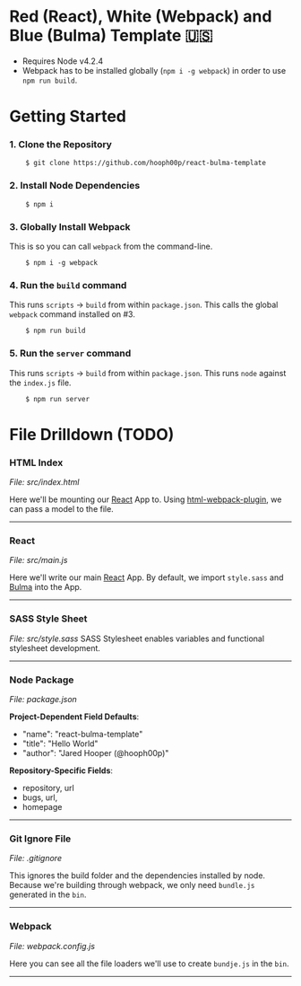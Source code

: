 Red (React), White (Webpack) and Blue (Bulma) Template :us:
========================

- Requires Node v4.2.4
- Webpack has to be installed globally (`npm i -g webpack`) in order to use `npm run build`.

Getting Started
===============

### 1. Clone the Repository
```
    $ git clone https://github.com/hooph00p/react-bulma-template
```

### 2. Install Node Dependencies
```
    $ npm i
```

### 3. Globally Install Webpack
This is so you can call `webpack` from the command-line.
```
    $ npm i -g webpack
```

### 4. Run the `build` command

This runs `scripts` -> `build` from within `package.json`. This calls the global `webpack` command installed on #3.

```
    $ npm run build
```

### 5. Run the `server` command

This runs `scripts` -> `build` from within `package.json`. This runs `node` against the `index.js` file.

```
    $ npm run server
```

File Drilldown (TODO)
=====================

### HTML Index
*File: src/index.html*

Here we'll be mounting our [React]() App to. Using [html-webpack-plugin](), we can pass a model to the file.

---

### React
*File: src/main.js*

Here we'll write our main [React]() App. By default, we import `style.sass` and [Bulma]() into the App.

---

### SASS Style Sheet
*File: src/style.sass*
SASS Stylesheet enables variables and functional stylesheet development.

---

### Node Package
*File: package.json*

**Project-Dependent Field Defaults**:

- "name": "react-bulma-template"
- "title": "Hello World"
- "author": "Jared Hooper (@hooph00p)"


**Repository-Specific Fields**:
- repository, url
- bugs, url,
- homepage 

---

### Git Ignore File
*File: .gitignore*

This ignores the build folder and the dependencies installed by node. Because we're building through webpack, we only need `bundle.js` generated in the `bin`.

---

### Webpack
*File: webpack.config.js*

Here you can see all the file loaders we'll use to create `bundje.js` in the `bin`.

---
